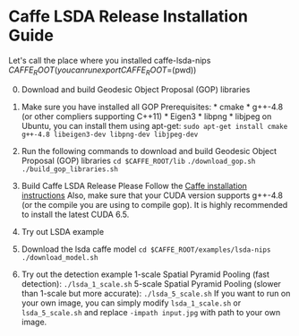 # Caffe LSDA Release Installation Guide

Let's call the place where you installed caffe-lsda-nips $CAFFE_ROOT (you can run export CAFFE_ROOT=$(pwd))

0. Download and build Geodesic Object Proposal (GOP) libraries
  0. Make sure you have installed all GOP Prerequisites:
    * cmake
    * g++-4.8 (or other compliers supporting C++11)
    * Eigen3
    * libpng
    * libjpeg
    on Ubuntu, you can install them using apt-get:
    `sudo apt-get install cmake g++-4.8 libeigen3-dev libpng-dev libjpeg-dev`
  0. Run the following commands to download and build Geodesic Object Proposal (GOP) libraries 
    `cd $CAFFE_ROOT/lib`
    `./download_gop.sh`
    `./build_gop_libraries.sh`
0. Build Caffe LSDA Release
  Please Follow the [Caffe installation instructions](http://caffe.berkeleyvision.org/installation.html)
  Also, make sure that your CUDA version supports g++-4.8 (or the compile you are using to compile gop). It is highly recommended to install the latest CUDA 6.5.

0. Try out LSDA example
  0. Download the lsda caffe model
    `cd $CAFFE_ROOT/examples/lsda-nips`
    `./download_model.sh`
  1. Try out the detection example
    1-scale Spatial Pyramid Pooling (fast detection):
    `./lsda_1_scale.sh`
    5-scale Spatial Pyramid Pooling (slower than 1-scale but more accurate):
    `./lsda_5_scale.sh`
    If you want to run on your own image, you can simply modify `lsda_1_scale.sh` or `lsda_5_scale.sh` and replace `-impath input.jpg` with path to your own image.
